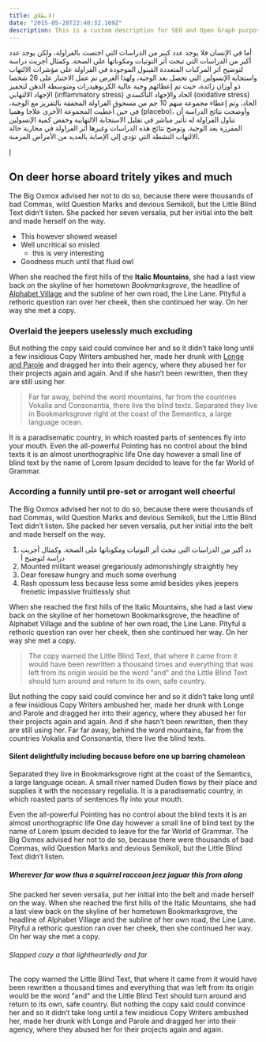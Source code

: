 ```yaml
---
title: الانطلاق
date: "2015-05-28T22:40:32.169Z"
description: This is a custom description for SEO and Open Graph purposes, rather than the default generated excerpt. Simply add a description field to the frontmatter.
---
```


أما في الإنسان فلا يوجد عدد كبير من الدراسات التي اختصت بالفراولة، ولكن يوجد عدد أكبر من الدراسات التي تبحث أثر التوتيات ومكوناتها على الصحة. وكمثال أجريت دراسة لتوضيح أثر المركبات المتعددة الفينول الموجودة في الفراولة على مؤشرات الالتهاب واستجابة الإنسولين التي تحصل بعد الوجبة، ولهذا الغرض تم عمل الاختبار على 26 شخصا ذو أوزان زائدة، حيث تم إعطائهم وجبة عالية الكربوهيدرات ومتوسطة الدهن لتحفيز الإجهاد الالتهابي (inflammatory stress) الحاد والإجهاد التأكسدي (oxidative stress) الحاد، وتم إعطاء مجموعة منهم 10 جم من مسحوق الفراولة المجففة بالتفريز مع الوجبة، في حين أعطيت المجموعة الأخرى علاجا وهميا (placebo)، وأوضحت نتائج الدراسة أن تناول الفراولة له تأثير مباشر في تقليل الاستجابة الالتهابية وخفض كمية الإنسولين المفرزة بعد الوجبة. وتوضح نتائج هذه الدراسات وغيرها أثر الفراولة في محاربة حالة الالتهاب النشطة التي تؤدي إلى الإصابة بالعديد من الأمراض المزمنة.

إ

## On deer horse aboard tritely yikes and much

The Big Oxmox advised her not to do so, because there were thousands of bad
Commas, wild Question Marks and devious Semikoli, but the Little Blind Text
didn’t listen. She packed her seven versalia, put her initial into the belt and
made herself on the way.

- This however showed weasel
- Well uncritical so misled
  - this is very interesting
- Goodness much until that fluid owl

When she reached the first hills of the **Italic Mountains**, she had a last
view back on the skyline of her hometown _Bookmarksgrove_, the headline of
[Alphabet Village](http://google.com) and the subline of her own road, the Line
Lane. Pityful a rethoric question ran over her cheek, then she continued her
way. On her way she met a copy.

### Overlaid the jeepers uselessly much excluding

But nothing the copy said could convince her and so it didn’t take long until a
few insidious Copy Writers ambushed her, made her drunk with
[Longe and Parole](http://google.com) and dragged her into their agency, where
they abused her for their projects again and again. And if she hasn’t been
rewritten, then they are still using her.

> Far far away, behind the word mountains, far from the countries Vokalia and
> Consonantia, there live the blind texts. Separated they live in Bookmarksgrove
> right at the coast of the Semantics, a large language ocean.

It is a paradisematic country, in which roasted parts of sentences fly into your
mouth. Even the all-powerful Pointing has no control about the blind texts it is
an almost unorthographic life One day however a small line of blind text by the
name of Lorem Ipsum decided to leave for the far World of Grammar.

### According a funnily until pre-set or arrogant well cheerful

The Big Oxmox advised her not to do so, because there were thousands of bad
Commas, wild Question Marks and devious Semikoli, but the Little Blind Text
didn’t listen. She packed her seven versalia, put her initial into the belt and
made herself on the way.

1. دد أكبر من الدراسات التي تبحث أثر التوتيات ومكوناتها على الصحة. وكمثال أجريت دراسة لتوضيح أ
2. Mounted militant weasel gregariously admonishingly straightly hey
3. Dear foresaw hungry and much some overhung
4. Rash opossum less because less some amid besides yikes jeepers frenetic
   impassive fruitlessly shut

When she reached the first hills of the Italic Mountains, she had a last view
back on the skyline of her hometown Bookmarksgrove, the headline of Alphabet
Village and the subline of her own road, the Line Lane. Pityful a rethoric
question ran over her cheek, then she continued her way. On her way she met a
copy.

> The copy warned the Little Blind Text, that where it came from it would have
> been rewritten a thousand times and everything that was left from its origin
> would be the word "and" and the Little Blind Text should turn around and
> return to its own, safe country.

But nothing the copy said could convince her and so it didn’t take long until a
few insidious Copy Writers ambushed her, made her drunk with Longe and Parole
and dragged her into their agency, where they abused her for their projects
again and again. And if she hasn’t been rewritten, then they are still using
her. Far far away, behind the word mountains, far from the countries Vokalia and
Consonantia, there live the blind texts.

#### Silent delightfully including because before one up barring chameleon

Separated they live in Bookmarksgrove right at the coast of the Semantics, a
large language ocean. A small river named Duden flows by their place and
supplies it with the necessary regelialia. It is a paradisematic country, in
which roasted parts of sentences fly into your mouth.

Even the all-powerful Pointing has no control about the blind texts it is an
almost unorthographic life One day however a small line of blind text by the
name of Lorem Ipsum decided to leave for the far World of Grammar. The Big Oxmox
advised her not to do so, because there were thousands of bad Commas, wild
Question Marks and devious Semikoli, but the Little Blind Text didn’t listen.

##### Wherever far wow thus a squirrel raccoon jeez jaguar this from along

She packed her seven versalia, put her initial into the belt and made herself on
the way. When she reached the first hills of the Italic Mountains, she had a
last view back on the skyline of her hometown Bookmarksgrove, the headline of
Alphabet Village and the subline of her own road, the Line Lane. Pityful a
rethoric question ran over her cheek, then she continued her way. On her way she
met a copy.

###### Slapped cozy a that lightheartedly and far

The copy warned the Little Blind Text, that where it came from it would have
been rewritten a thousand times and everything that was left from its origin
would be the word "and" and the Little Blind Text should turn around and return
to its own, safe country. But nothing the copy said could convince her and so it
didn’t take long until a few insidious Copy Writers ambushed her, made her drunk
with Longe and Parole and dragged her into their agency, where they abused her
for their projects again and again.

